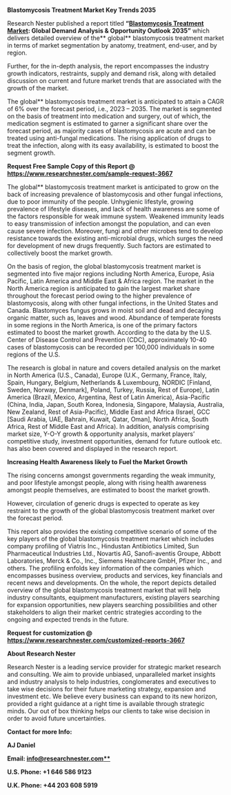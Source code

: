 ﻿**Blastomycosis Treatment Market Key Trends 2035**

Research Nester published a report titled **“[Blastomycosis Treatment Market](https://www.researchnester.com/reports/blastomycosis-treatment-market/3667): Global Demand Analysis & Opportunity Outlook 2035”** which delivers detailed overview of the** global** blastomycosis treatment market in terms of market segmentation by anatomy, treatment, end-user, and by region.

Further, for the in-depth analysis, the report encompasses the industry growth indicators, restraints, supply and demand risk, along with detailed discussion on current and future market trends that are associated with the growth of the market.

The global** blastomycosis treatment market is anticipated to attain a CAGR of 6% over the forecast period, i.e., 2023 – 2035. The market is segmented on the basis of treatment into medication and surgery, out of which, the medication segment is estimated to garner a significant share over the forecast period, as majority cases of blastomycosis are acute and can be treated using anti-fungal medications. The rising application of drugs to treat the infection, along with its easy availability, is estimated to boost the segment growth.

**Request Free Sample Copy of this Report @ <https://www.researchnester.com/sample-request-3667>** 

The global** blastomycosis treatment market is anticipated to grow on the back of increasing prevalence of blastomycosis and other fungal infections, due to poor immunity of the people. Unhygienic lifestyle, growing prevalence of lifestyle diseases, and lack of health awareness are some of the factors responsible for weak immune system. Weakened immunity leads to easy transmission of infection amongst the population, and can even cause severe infection. Moreover, fungi and other microbes tend to develop resistance towards the existing anti-microbial drugs, which surges the need for development of new drugs frequently. Such factors are estimated to collectively boost the market growth.

On the basis of region, the global blastomycosis treatment market is segmented into five major regions including North America, Europe, Asia Pacific, Latin America and Middle East & Africa region. The market in the North America region is anticipated to gain the largest market share throughout the forecast period owing to the higher prevalence of blastomycosis, along with other fungal infections, in the United States and Canada. Blastomyces fungus grows in moist soil and dead and decaying organic matter, such as, leaves and wood. Abundance of temperate forests in some regions in the North America, is one of the primary factors estimated to boost the market growth. According to the data by the U.S. Center of Disease Control and Prevention (CDC), approximately 10-40 cases of blastomycosis can be recorded per 100,000 individuals in some regions of the U.S. 

The research is global in nature and covers detailed analysis on the market in North America (U.S., Canada), Europe (U.K., Germany, France, Italy, Spain, Hungary, Belgium, Netherlands & Luxembourg, NORDIC [Finland, Sweden, Norway, Denmark], Poland, Turkey, Russia, Rest of Europe), Latin America (Brazil, Mexico, Argentina, Rest of Latin America), Asia-Pacific (China, India, Japan, South Korea, Indonesia, Singapore, Malaysia, Australia, New Zealand, Rest of Asia-Pacific), Middle East and Africa (Israel, GCC [Saudi Arabia, UAE, Bahrain, Kuwait, Qatar, Oman], North Africa, South Africa, Rest of Middle East and Africa). In addition, analysis comprising market size, Y-O-Y growth & opportunity analysis, market players’ competitive study, investment opportunities, demand for future outlook etc. has also been covered and displayed in the research report.

**Increasing Health Awareness likely to Fuel the Market Growth**

The rising concerns amongst governments regarding the weak immunity, and poor lifestyle amongst people, along with rising health awareness amongst people themselves, are estimated to boost the market growth.

However, circulation of generic drugs is expected to operate as key restraint to the growth of the global blastomycosis treatment market over the forecast period.

This report also provides the existing competitive scenario of some of the key players of the global blastomycosis treatment market which includes company profiling of Viatris Inc., Hindustan Antibiotics Limited, Sun Pharmaceutical Industries Ltd., Novartis AG, Sanofi-aventis Groupe, Abbott Laboratories, Merck & Co., Inc., Siemens Healthcare GmbH, Pfizer Inc., and others. The profiling enfolds key information of the companies which encompasses business overview, products and services, key financials and recent news and developments. On the whole, the report depicts detailed overview of the global blastomycosis treatment market that will help industry consultants, equipment manufacturers, existing players searching for expansion opportunities, new players searching possibilities and other stakeholders to align their market centric strategies according to the ongoing and expected trends in the future.      

**Request for customization @ <https://www.researchnester.com/customized-reports-3667>** 

**About Research Nester**

Research Nester is a leading service provider for strategic market research and consulting. We aim to provide unbiased, unparalleled market insights and industry analysis to help industries, conglomerates and executives to take wise decisions for their future marketing strategy, expansion and investment etc. We believe every business can expand to its new horizon, provided a right guidance at a right time is available through strategic minds. Our out of box thinking helps our clients to take wise decision in order to avoid future uncertainties.

**Contact for more Info:**

**AJ Daniel**

**Email: [info@researchnester.com**](mailto:info@researchnester.com)**

**U.S. Phone: +1 646 586 9123** 

**U.K. Phone: +44 203 608 5919**


